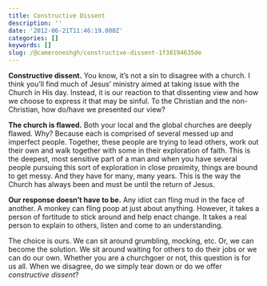 ```yaml
---
title: Constructive Dissent
description: ''
date: '2012-06-21T11:46:19.000Z'
categories: []
keywords: []
slug: /@cameroneshgh/constructive-dissent-1f38194635de
---
```


**Constructive dissent.** You know, it’s not a sin to disagree with a church. I think you’ll find much of Jesus’ ministry aimed at taking issue with the Church in His day. Instead, it is our reaction to that dissenting view and how we choose to express it that may be sinful. To the Christian and the non-Christian, how do/have we presented our view?

**The church is flawed.** Both your local and the global churches are deeply flawed. Why? Because each is comprised of several messed up and imperfect people. Together, these people are trying to lead others, work out their own and walk together with some in their exploration of faith. This is the deepest, most sensitive part of a man and when you have several people pursuing this sort of exploration in close proximity, things are bound to get messy. And they have for many, many years. This is the way the Church has always been and must be until the return of Jesus.

**Our response doesn’t have to be.** Any idiot can fling mud in the face of another. A monkey can fling poop at just about anything. However, it takes a person of fortitude to stick around and help enact change. It takes a real person to explain to others, listen and come to an understanding.

The choice is ours. We can sit around grumbling, mocking, etc. Or, we can become the solution. We sit around waiting for others to do their jobs or we can do our own. Whether you are a churchgoer or not, this question is for us all. When we disagree, do we simply tear down or do we offer _constructive dissent_?